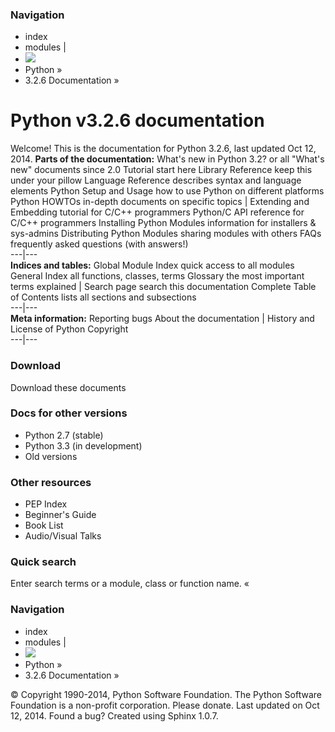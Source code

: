 ### Navigation
  * index
  * modules |
  * ![](https://docs.python.org/3.2/_static/py.png)
  * Python »
  * 3.2.6 Documentation » 


# Python v3.2.6 documentation
Welcome! This is the documentation for Python 3.2.6, last updated Oct 12, 2014. 
**Parts of the documentation:**
What's new in Python 3.2? or all "What's new" documents since 2.0 Tutorial start here Library Reference keep this under your pillow Language Reference describes syntax and language elements Python Setup and Usage how to use Python on different platforms Python HOWTOs in-depth documents on specific topics |  Extending and Embedding tutorial for C/C++ programmers Python/C API reference for C/C++ programmers Installing Python Modules information for installers & sys-admins Distributing Python Modules sharing modules with others FAQs frequently asked questions (with answers!)  
---|---  
**Indices and tables:**
Global Module Index quick access to all modules General Index all functions, classes, terms Glossary the most important terms explained |  Search page search this documentation Complete Table of Contents lists all sections and subsections  
---|---  
**Meta information:**
Reporting bugs About the documentation |  History and License of Python Copyright  
---|---  
### Download
Download these documents
### Docs for other versions
  * Python 2.7 (stable)
  * Python 3.3 (in development)
  * Old versions


### Other resources
  * PEP Index
  * Beginner's Guide
  * Book List
  * Audio/Visual Talks


### Quick search
Enter search terms or a module, class or function name. 
«
### Navigation
  * index
  * modules |
  * ![](https://docs.python.org/3.2/_static/py.png)
  * Python »
  * 3.2.6 Documentation » 


© Copyright 1990-2014, Python Software Foundation. The Python Software Foundation is a non-profit corporation. Please donate. Last updated on Oct 12, 2014. Found a bug? Created using Sphinx 1.0.7. 
